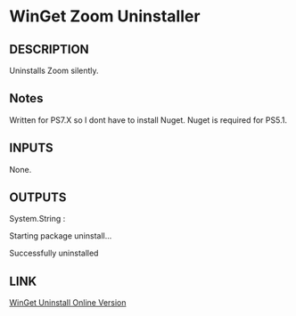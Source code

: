 # WinGet Zoom Uninstaller

## DESCRIPTION

Uninstalls Zoom silently.

## Notes

Written for PS7.X so I dont have to install Nuget. Nuget is required for PS5.1.

## INPUTS

None.

## OUTPUTS

System.String :

Starting package uninstall...

Successfully uninstalled

## LINK

[WinGet Uninstall Online Version](https://learn.microsoft.com/en-us/windows/package-manager/winget/uninstall)
